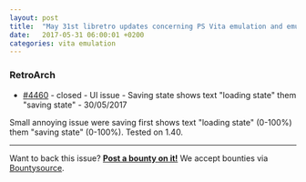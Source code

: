 ```yaml
---
layout: post
title:  "May 31st libretro updates concerning PS Vita emulation and emulators"
date:   2017-05-31 06:00:01 +0200
categories: vita emulation
---
```


### RetroArch
- [#4460](https://github.com/libretro/RetroArch/issues/4460) - closed - UI issue - Saving state shows text "loading state" them "saving state" - 30/05/2017

Small annoying issue were saving first shows text "loading state" (0-100%) them "saving state" (0-100%).
Tested on 1.40.

<bountysource-plugin>

---
Want to back this issue? **[Post a bounty on it!](https://www.bountysource.com/issues/41152949-ui-issue-saving-state-shows-text-loading-state-them-saving-state?utm_campaign=plugin&utm_content=tracker%2F296058&utm_medium=issues&utm_source=github)** We accept bounties via [Bountysource](https://www.bountysource.com/?utm_campaign=plugin&utm_content=tracker%2F296058&utm_medium=issues&utm_source=github).
</bountysource-plugin>

